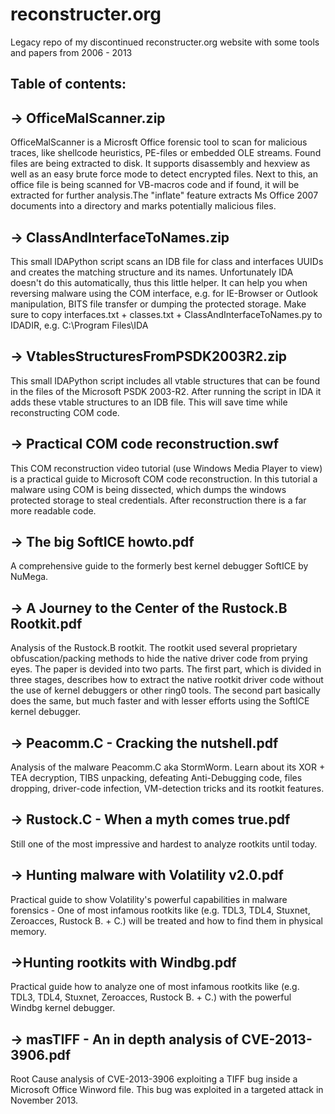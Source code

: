 # reconstructer.org
Legacy repo of my discontinued reconstructer.org website with some tools and papers from 2006 - 2013

Table of contents:
------------------

-> OfficeMalScanner.zip
   --------------------
   OfficeMalScanner is a Microsft Office forensic tool to scan for malicious traces, like shellcode heuristics, PE-files or embedded OLE
   streams. Found files are being extracted to disk. It supports disassembly and hexview as well as an easy brute force mode to detect
   encrypted files. Next to this, an office file is being scanned for VB-macros code and if found, it will be extracted for further
   analysis.The "inflate" feature extracts Ms Office 2007 documents into a directory and marks potentially malicious files. 


-> ClassAndInterfaceToNames.zip
   -----------------------------
   This small IDAPython script scans an IDB file for class and interfaces UUIDs and creates the matching structure and its names.
   Unfortunately IDA doesn't do this automatically, thus this little helper. It can help you when reversing malware 
   using the COM interface, e.g. for IE-Browser or Outlook manipulation, BITS file transfer or dumping the protected storage. Make sure to
   copy interfaces.txt + classes.txt + ClassAndInterfaceToNames.py to IDADIR, e.g. C:\Program Files\IDA


-> VtablesStructuresFromPSDK2003R2.zip
  ------------------------------------
  This small IDAPython script includes all vtable structures that can be found in the files of the Microsoft PSDK 2003-R2. After running the
  script in IDA it adds these vtable structures to an IDB file. This will save time while reconstructing COM code.


-> Practical COM code reconstruction.swf
  -------------------------------------
  This COM reconstruction video tutorial (use Windows Media Player to view) is a practical guide to Microsoft COM code reconstruction. In 
  this tutorial a malware using COM is being dissected, which dumps the windows protected storage to steal credentials. After reconstruction 
  there is a far more readable code.
  
-> The big SoftICE howto.pdf
  -------------------------
  A comprehensive guide to the formerly best kernel debugger SoftICE by NuMega.


-> A Journey to the Center of the Rustock.B Rootkit.pdf
  ----------------------------------------------------
  Analysis of the Rustock.B rootkit. The rootkit used several proprietary obfuscation/packing methods to hide the native driver code from
  prying eyes. The paper is devided into two parts. The first part, which is divided in three stages, describes how to extract the
  native rootkit driver code without the use of kernel debuggers or other ring0 tools. The second part basically does the same, but much
  faster and with lesser efforts using the SoftICE kernel debugger.
  

-> Peacomm.C - Cracking the nutshell.pdf
  -------------------------------------
  Analysis of the malware Peacomm.C aka StormWorm. Learn about its XOR + TEA decryption, TIBS unpacking, defeating Anti-Debugging code, 
  files dropping, driver-code infection, VM-detection tricks and its rootkit features.
  

-> Rustock.C - When a myth comes true.pdf
  --------------------------------------
  Still one of the most impressive and hardest to analyze rootkits until today.
  

-> Hunting malware with Volatility v2.0.pdf
  ----------------------------------------
  Practical guide to show Volatility's powerful capabilities in malware forensics - One of most infamous rootkits like (e.g. TDL3, TDL4,
  Stuxnet, Zeroacces, Rustock B. + C.) will be treated and how to find them in physical memory.


->Hunting rootkits with Windbg.pdf
  --------------------------------
  Practical guide how to analyze one of most infamous rootkits like (e.g. TDL3, TDL4, Stuxnet, Zeroacces, Rustock B. + C.) with the powerful 
  Windbg kernel debugger.


-> masTIFF - An in depth analysis of CVE-2013-3906.pdf
  ----------------------------------------------------
  Root Cause analysis of CVE-2013-3906 exploiting a TIFF bug inside a Microsoft Office Winword file. This bug was exploited in
  a targeted attack in November 2013.
  
